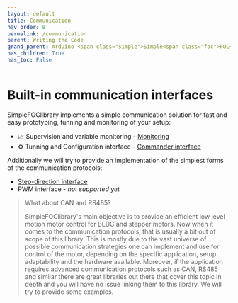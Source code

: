 ```yaml
---
layout: default
title: Communication
nav_order: 8
permalink: /communication
parent: Writing the Code
grand_parent: Arduino <span class="simple">Simple<span class="foc">FOC</span>library</span>
has_children: True
has_toc: False
---
```



# Built-in communication interfaces
<span class="simple">Simple<span class="foc">FOC</span>library</span> implements a simple communication solution for fast and easy prototyping, tunning and monitoring of your setup:
- 📈 Supervision and variable monitoring - [Monitoring](monitoring) 
- ⚙️ Tunning and Configuration interface - [Commander interface](commander_interface)

Additionally we will try to provide an implementation of the simplest forms of the communication protocols:
- [Step-direction interface](step_dir_interface)
- PWM interface - *not supported yet*


<blockquote class="info"><p class="heading">What about CAN and RS485?</p>
<span class="simple">Simple<span class="foc">FOC</span>library</span>'s main objective is to provide an efficient low level motion motor control for BLDC and stepper motors. Now when it comes to the communication protocols, that is usually a bit out of scope of this library. This is mostly due to the vast universe of possible communication strategies one can implement and use for control of the motor, depending on the specific application, setup adaptability and the hardware available. Moreover, if the application requires advanced communication protocols such as CAN, RS485 and similar there are great libraries out there that cover this topic in depth and you will have no issue linking them to this library. We will try to provide some examples.
</blockquote>

